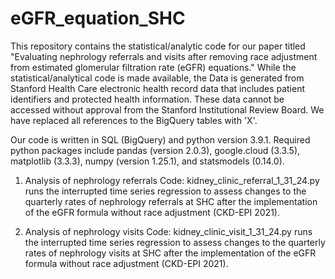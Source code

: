 # eGFR_equation_SHC
This repository contains the statistical/analytic code for our paper titled "Evaluating nephrology referrals and visits after removing race adjustment from estimated glomerular filtration rate (eGFR) equations." While the statistical/analytical code is made available, the Data is generated from Stanford Health Care electronic health record data that includes patient identifiers and protected health information. These data cannot be accessed without approval from the Stanford Institutional Review Board. We have replaced all references to the BigQuery tables with 'X'. 

Our code is written in SQL (BigQuery) and python version 3.9.1. Required python packages include pandas (version 2.0.3), google.cloud (3.3.5), matplotlib (3.3.3), numpy (version 1.25.1), and statsmodels (0.14.0). 

1. Analysis of nephrology referrals
Code: kidney_clinic_referral_1_31_24.py runs the interrupted time series regression to assess changes to the quarterly rates of nephrology referrals at SHC after the implementation of the eGFR formula without race adjustment (CKD-EPI 2021). 

2. Analysis of nephrology visits
Code: kidney_clinic_visit_1_31_24.py runs the interrupted time series regression to assess changes to the quarterly rates of nephrology visits at SHC after the implementation of the eGFR formula without race adjustment (CKD-EPI 2021). 




